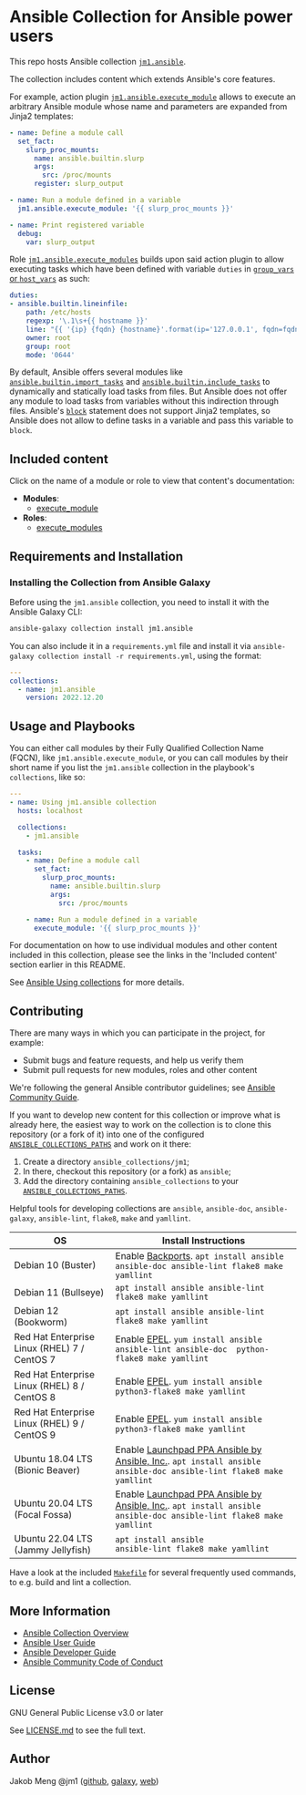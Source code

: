 # Ansible Collection for Ansible power users

This repo hosts Ansible collection [`jm1.ansible`](https://galaxy.ansible.com/jm1/ansible).

The collection includes content which extends Ansible's core features.

For example, action plugin [`jm1.ansible.execute_module`][jm1-ansible-execute-module] allows to execute an arbitrary
Ansible module whose name and parameters are expanded from Jinja2 templates:

```yml
- name: Define a module call
  set_fact:
    slurp_proc_mounts:
      name: ansible.builtin.slurp
      args:
        src: /proc/mounts
      register: slurp_output

- name: Run a module defined in a variable
  jm1.ansible.execute_module: '{{ slurp_proc_mounts }}'

- name: Print registered variable
  debug:
    var: slurp_output
```

Role [`jm1.ansible.execute_modules`][jm1-ansible-execute-modules] builds upon said action plugin to allow executing
tasks which have been defined with variable `duties` in [`group_vars` or `host_vars`][ansible-inventory] as such:

```yml
duties:
- ansible.builtin.lineinfile:
    path: /etc/hosts
    regexp: '\.1\s+{{ hostname }}'
    line: "{{ '{ip} {fqdn} {hostname}'.format(ip='127.0.0.1', fqdn=fqdn, hostname=hostname) }}"
    owner: root
    group: root
    mode: '0644'
```

By default, Ansible offers several modules like [`ansible.builtin.import_tasks`][ansible-builtin-import-tasks] and
[`ansible.builtin.include_tasks`][ansible-builtin-include-tasks] to dynamically and statically load tasks from files.
But Ansible does not offer any module to load tasks from variables without this indirection through files. Ansible's
[`block`][ansible-block] statement does not support Jinja2 templates, so Ansible does not allow to define tasks in a
variable and pass this variable to `block`.

[ansible-block]: https://docs.ansible.com/ansible/latest/user_guide/playbooks_blocks.html
[ansible-builtin-import-tasks]: https://docs.ansible.com/ansible/latest/collections/ansible/builtin/import_tasks_module.html
[ansible-builtin-include-tasks]: https://docs.ansible.com/ansible/latest/collections/ansible/builtin/include_tasks_module.html
[ansible-inventory]: https://docs.ansible.com/ansible/latest/user_guide/intro_inventory.html
[jm1-ansible-execute-module]: plugins/modules/execute_module.py
[jm1-ansible-execute-modules]: roles/execute_modules/README.md

## Included content

Click on the name of a module or role to view that content's documentation:

- **Modules**:
    * [execute_module][jm1-ansible-execute-module]
- **Roles**:
    * [execute_modules][jm1-ansible-execute-modules]

## Requirements and Installation

### Installing the Collection from Ansible Galaxy

Before using the `jm1.ansible` collection, you need to install it with the Ansible Galaxy CLI:

```sh
ansible-galaxy collection install jm1.ansible
```

You can also include it in a `requirements.yml` file and install it via
`ansible-galaxy collection install -r requirements.yml`, using the format:

```yaml
---
collections:
  - name: jm1.ansible
    version: 2022.12.20
```

## Usage and Playbooks

You can either call modules by their Fully Qualified Collection Name (FQCN), like `jm1.ansible.execute_module`, or you
can call modules by their short name if you list the `jm1.ansible` collection in the playbook's `collections`, like so:

```yaml
---
- name: Using jm1.ansible collection
  hosts: localhost

  collections:
    - jm1.ansible

  tasks:
    - name: Define a module call
      set_fact:
        slurp_proc_mounts:
          name: ansible.builtin.slurp
          args:
            src: /proc/mounts

    - name: Run a module defined in a variable
      execute_module: '{{ slurp_proc_mounts }}'
```

For documentation on how to use individual modules and other content included in this collection, please see the links
in the 'Included content' section earlier in this README.

See [Ansible Using collections](https://docs.ansible.com/ansible/latest/user_guide/collections_using.html) for more
details.

## Contributing

There are many ways in which you can participate in the project, for example:

- Submit bugs and feature requests, and help us verify them
- Submit pull requests for new modules, roles and other content

We're following the general Ansible contributor guidelines;
see [Ansible Community Guide](https://docs.ansible.com/ansible/latest/community/index.html).

If you want to develop new content for this collection or improve what is already here, the easiest way to work on the
collection is to clone this repository (or a fork of it) into one of the configured [`ANSIBLE_COLLECTIONS_PATHS`](
https://docs.ansible.com/ansible/latest/reference_appendices/config.html#collections-paths) and work on it there:
1. Create a directory `ansible_collections/jm1`;
2. In there, checkout this repository (or a fork) as `ansible`;
3. Add the directory containing `ansible_collections` to your
   [`ANSIBLE_COLLECTIONS_PATHS`](https://docs.ansible.com/ansible/latest/reference_appendices/config.html#collections-paths).

Helpful tools for developing collections are `ansible`, `ansible-doc`, `ansible-galaxy`, `ansible-lint`, `flake8`,
`make` and `yamllint`.

| OS                                           | Install Instructions                                                |
| -------------------------------------------- | ------------------------------------------------------------------- |
| Debian 10 (Buster)                           | Enable [Backports](https://backports.debian.org/Instructions/). `apt install ansible ansible-doc ansible-lint flake8 make yamllint` |
| Debian 11 (Bullseye)                         | `apt install ansible ansible-lint flake8 make yamllint` |
| Debian 12 (Bookworm)                         | `apt install ansible ansible-lint flake8 make yamllint` |
| Red Hat Enterprise Linux (RHEL) 7 / CentOS 7 | Enable [EPEL](https://fedoraproject.org/wiki/EPEL). `yum install ansible ansible-lint ansible-doc  python-flake8 make yamllint` |
| Red Hat Enterprise Linux (RHEL) 8 / CentOS 8 | Enable [EPEL](https://fedoraproject.org/wiki/EPEL). `yum install ansible                          python3-flake8 make yamllint` |
| Red Hat Enterprise Linux (RHEL) 9 / CentOS 9 | Enable [EPEL](https://fedoraproject.org/wiki/EPEL). `yum install ansible                          python3-flake8 make yamllint` |
| Ubuntu 18.04 LTS (Bionic Beaver)             | Enable [Launchpad PPA Ansible by Ansible, Inc.](https://launchpad.net/~ansible/+archive/ubuntu/ansible). `apt install ansible ansible-doc ansible-lint flake8 make yamllint` |
| Ubuntu 20.04 LTS (Focal Fossa)               | Enable [Launchpad PPA Ansible by Ansible, Inc.](https://launchpad.net/~ansible/+archive/ubuntu/ansible). `apt install ansible ansible-doc ansible-lint flake8 make yamllint` |
| Ubuntu 22.04 LTS (Jammy Jellyfish)           | `apt install ansible             ansible-lint flake8 make yamllint` |

Have a look at the included [`Makefile`](Makefile) for
several frequently used commands, to e.g. build and lint a collection.

## More Information

- [Ansible Collection Overview](https://github.com/ansible-collections/overview)
- [Ansible User Guide](https://docs.ansible.com/ansible/latest/user_guide/index.html)
- [Ansible Developer Guide](https://docs.ansible.com/ansible/latest/dev_guide/index.html)
- [Ansible Community Code of Conduct](https://docs.ansible.com/ansible/latest/community/code_of_conduct.html)

## License

GNU General Public License v3.0 or later

See [LICENSE.md](LICENSE.md) to see the full text.

## Author

Jakob Meng
@jm1 ([github](https://github.com/jm1), [galaxy](https://galaxy.ansible.com/jm1), [web](http://www.jakobmeng.de))

